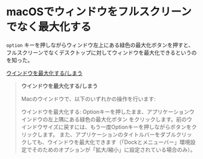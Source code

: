 # macOSでウィンドウをフルスクリーンでなく最大化する

`option` キーを押しながらウィンドウ左上にある緑色の最大化ボタンを押すと、フルスクリーンでなくデスクトップに対してウィンドウを最大化できるというのを知った。

[ウインドウを最大化する/しまう](https://support.apple.com/ja-jp/guide/mac-help/mchlp2469/mac)

> **ウインドウを最大化する/しまう**
> 
> Macのウインドウで、以下のいずれかの操作を行います:
> 
> ウインドウを最大化する: Optionキーを押したまま、アプリケーションウインドウの左上隅にある緑色の最大化ボタン をクリックします。前のウインドウサイズに戻すには、もう一度Optionキーを押しながらボタンをクリックします。
> また、アプリケーションのタイトルバーをダブルクリックしても、ウインドウを最大化できます（「Dockとメニューバー」環境設定でそのためのオプションが「拡大/縮小」に設定されている場合のみ）。
